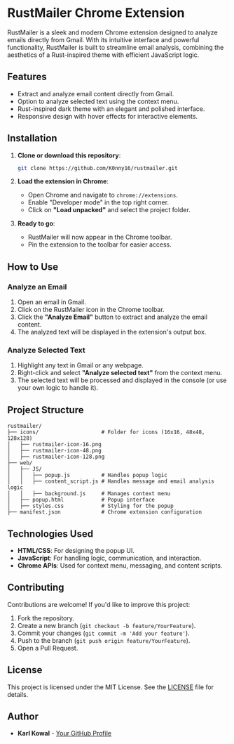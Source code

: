 # RustMailer Chrome Extension

RustMailer is a sleek and modern Chrome extension designed to analyze emails directly from Gmail. With its intuitive interface and powerful functionality, RustMailer is built to streamline email analysis, combining the aesthetics of a Rust-inspired theme with efficient JavaScript logic.

## Features

- Extract and analyze email content directly from Gmail.
- Option to analyze selected text using the context menu.
- Rust-inspired dark theme with an elegant and polished interface.
- Responsive design with hover effects for interactive elements.

## Installation

1. **Clone or download this repository**:
   ```bash
   git clone https://github.com/K0nny16/rustmailer.git
   ```

2. **Load the extension in Chrome**:
   - Open Chrome and navigate to `chrome://extensions`.
   - Enable "Developer mode" in the top right corner.
   - Click on **"Load unpacked"** and select the project folder.

3. **Ready to go**:
   - RustMailer will now appear in the Chrome toolbar.
   - Pin the extension to the toolbar for easier access.

## How to Use

### Analyze an Email
1. Open an email in Gmail.
2. Click on the RustMailer icon in the Chrome toolbar.
3. Click the **"Analyze Email"** button to extract and analyze the email content.
4. The analyzed text will be displayed in the extension's output box.

### Analyze Selected Text
1. Highlight any text in Gmail or any webpage.
2. Right-click and select **"Analyze selected text"** from the context menu.
3. The selected text will be processed and displayed in the console (or use your own logic to handle it).

## Project Structure

```
rustmailer/
├── icons/                    # Folder for icons (16x16, 48x48, 128x128)
│   ├── rustmailer-icon-16.png
│   ├── rustmailer-icon-48.png
│   ├── rustmailer-icon-128.png
├── web/
│   ├── JS/
│   │   ├── popup.js          # Handles popup logic
│   │   ├── content_script.js # Handles message and email analysis logic
│   │   ├── background.js     # Manages context menu
│   ├── popup.html            # Popup interface
│   ├── styles.css            # Styling for the popup
├── manifest.json             # Chrome extension configuration
```

## Technologies Used

- **HTML/CSS**: For designing the popup UI.
- **JavaScript**: For handling logic, communication, and interaction.
- **Chrome APIs**: Used for context menu, messaging, and content scripts.

## Contributing

Contributions are welcome! If you'd like to improve this project:
1. Fork the repository.
2. Create a new branch (`git checkout -b feature/YourFeature`).
3. Commit your changes (`git commit -m 'Add your feature'`).
4. Push to the branch (`git push origin feature/YourFeature`).
5. Open a Pull Request.

## License

This project is licensed under the MIT License. See the [LICENSE](../LICENSE.txt) file for details.

## Author

- **Karl Kowal** - [Your GitHub Profile](https://github.com/K0nny16)
